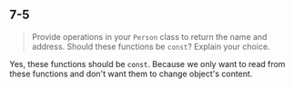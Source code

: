 ## 7-5
>Provide operations in your `Person` class to return the name and address. Should these functions be `const`? Explain your choice.

Yes, these functions should be `const`. Because we only want to read from these functions and don't want them to change object's content.
